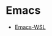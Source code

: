 Emacs
=====

* [Emacs-WSL](https://github.com/hubisan/emacs-wsl "Guide and script for installing Emacs with the Windows Subsystem for Linux on Windows 10 using Ubuntu 20.04 LTS")
